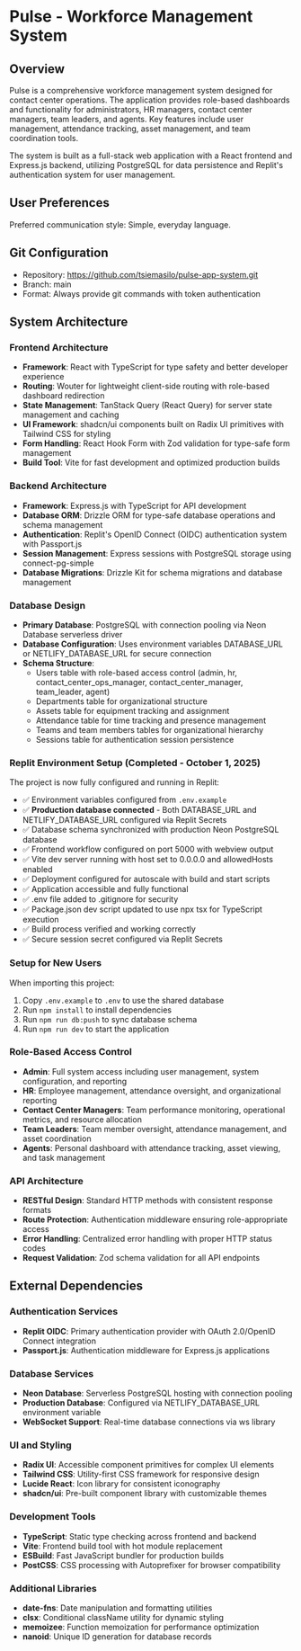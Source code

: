# Pulse - Workforce Management System

## Overview

Pulse is a comprehensive workforce management system designed for contact center operations. The application provides role-based dashboards and functionality for administrators, HR managers, contact center managers, team leaders, and agents. Key features include user management, attendance tracking, asset management, and team coordination tools.

The system is built as a full-stack web application with a React frontend and Express.js backend, utilizing PostgreSQL for data persistence and Replit's authentication system for user management.

## User Preferences

Preferred communication style: Simple, everyday language.

## Git Configuration
- Repository: https://github.com/tsiemasilo/pulse-app-system.git
- Branch: main
- Format: Always provide git commands with token authentication

## System Architecture

### Frontend Architecture
- **Framework**: React with TypeScript for type safety and better developer experience
- **Routing**: Wouter for lightweight client-side routing with role-based dashboard redirection
- **State Management**: TanStack Query (React Query) for server state management and caching
- **UI Framework**: shadcn/ui components built on Radix UI primitives with Tailwind CSS for styling
- **Form Handling**: React Hook Form with Zod validation for type-safe form management
- **Build Tool**: Vite for fast development and optimized production builds

### Backend Architecture
- **Framework**: Express.js with TypeScript for API development
- **Database ORM**: Drizzle ORM for type-safe database operations and schema management
- **Authentication**: Replit's OpenID Connect (OIDC) authentication system with Passport.js
- **Session Management**: Express sessions with PostgreSQL storage using connect-pg-simple
- **Database Migrations**: Drizzle Kit for schema migrations and database management

### Database Design
- **Primary Database**: PostgreSQL with connection pooling via Neon Database serverless driver
- **Database Configuration**: Uses environment variables DATABASE_URL or NETLIFY_DATABASE_URL for secure connection
- **Schema Structure**: 
  - Users table with role-based access control (admin, hr, contact_center_ops_manager, contact_center_manager, team_leader, agent)
  - Departments table for organizational structure
  - Assets table for equipment tracking and assignment
  - Attendance table for time tracking and presence management
  - Teams and team members tables for organizational hierarchy
  - Sessions table for authentication session persistence

### Replit Environment Setup (Completed - October 1, 2025)
The project is now fully configured and running in Replit:
- ✅ Environment variables configured from `.env.example` 
- ✅ **Production database connected** - Both DATABASE_URL and NETLIFY_DATABASE_URL configured via Replit Secrets
- ✅ Database schema synchronized with production Neon PostgreSQL database
- ✅ Frontend workflow configured on port 5000 with webview output
- ✅ Vite dev server running with host set to 0.0.0.0 and allowedHosts enabled
- ✅ Deployment configured for autoscale with build and start scripts
- ✅ Application accessible and fully functional
- ✅ .env file added to .gitignore for security
- ✅ Package.json dev script updated to use npx tsx for TypeScript execution
- ✅ Build process verified and working correctly
- ✅ Secure session secret configured via Replit Secrets

### Setup for New Users
When importing this project:
1. Copy `.env.example` to `.env` to use the shared database
2. Run `npm install` to install dependencies
3. Run `npm run db:push` to sync database schema
4. Run `npm run dev` to start the application

### Role-Based Access Control
- **Admin**: Full system access including user management, system configuration, and reporting
- **HR**: Employee management, attendance oversight, and organizational reporting
- **Contact Center Managers**: Team performance monitoring, operational metrics, and resource allocation
- **Team Leaders**: Team member oversight, attendance management, and asset coordination
- **Agents**: Personal dashboard with attendance tracking, asset viewing, and task management

### API Architecture
- **RESTful Design**: Standard HTTP methods with consistent response formats
- **Route Protection**: Authentication middleware ensuring role-appropriate access
- **Error Handling**: Centralized error handling with proper HTTP status codes
- **Request Validation**: Zod schema validation for all API endpoints

## External Dependencies

### Authentication Services
- **Replit OIDC**: Primary authentication provider with OAuth 2.0/OpenID Connect integration
- **Passport.js**: Authentication middleware for Express.js applications

### Database Services
- **Neon Database**: Serverless PostgreSQL hosting with connection pooling
- **Production Database**: Configured via NETLIFY_DATABASE_URL environment variable
- **WebSocket Support**: Real-time database connections via ws library

### UI and Styling
- **Radix UI**: Accessible component primitives for complex UI elements
- **Tailwind CSS**: Utility-first CSS framework for responsive design
- **Lucide React**: Icon library for consistent iconography
- **shadcn/ui**: Pre-built component library with customizable themes

### Development Tools
- **TypeScript**: Static type checking across frontend and backend
- **Vite**: Frontend build tool with hot module replacement
- **ESBuild**: Fast JavaScript bundler for production builds
- **PostCSS**: CSS processing with Autoprefixer for browser compatibility

### Additional Libraries
- **date-fns**: Date manipulation and formatting utilities
- **clsx**: Conditional className utility for dynamic styling
- **memoizee**: Function memoization for performance optimization
- **nanoid**: Unique ID generation for database records